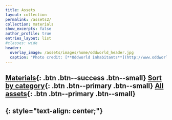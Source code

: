 ```yaml
---
title: Assets
layout: collection
permalink: /assets2/
collection: materials
show_excerpts: false
author_profile: true
entries_layout: list
#classes: wide
header:
  overlay_image: /assets/images/home/oddworld_header.jpg
  caption: "Photo credit: [**Oddworld inhabitants**](http://www.oddworld.com/)"
---
```

[Materials](#){: .btn .btn--success .btn--small} [Sort by category](/categories){: .btn .btn--primary .btn--small} [All assets](/tags){: .btn .btn--primary .btn--small}
---
{: style="text-align: center;"}
---
